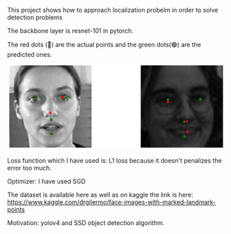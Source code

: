 This project shows how to approach localization probelm in order to solve detection problems

The backbone layer is resnet-101 in pytorch.

The red dots (🔴) are the actual points and the green dots(🟢) are the predicted ones.

![](https://github.com/achyut-srivastava/Projects/blob/master/Computer%20Vision/Object%20Localization/object%20localization.JPG)

Loss function which I have used is: L1 loss because it doesn't penalizes the error too much.

Optimizer: I have used SGD

The dataset is available here as well as on kaggle the link is here: https://www.kaggle.com/drgilermo/face-images-with-marked-landmark-points

Motivation: yolov4 and SSD object detection algorithm.
